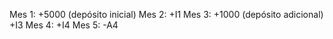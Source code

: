 Mes 1: +5000 (depósito inicial)
Mes 2: +I1
Mes 3: +1000 (depósito adicional)
       +I3
Mes 4: +I4
Mes 5: -A4
